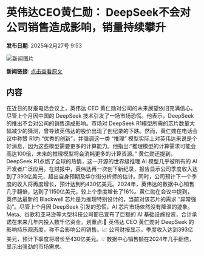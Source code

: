 # ​英伟达CEO黄仁勋： DeepSeek不会对公司销售造成影响，销量持续攀升

**发布日期**: 2025年2月27号 9:53

![新闻图片](https://pic.chinaz.com/picmap/202010261720420670_6.jpg)

**新闻链接**: [点击查看原文](https://www.aibase.com/zh/news/15768)

## 内容

在近日的财报电话会议上，英伟达 CEO 黄仁勋对公司的未来展望依旧充满信心，尽管上个月因中国的 DeepSeek 技术引发了一场市场恐慌。他表示，DeepSeek 的推出不会对公司的销售造成影响。市场对 DeepSeek R1模型所需的芯片数量大幅减少的猜测，曾导致英伟达的股价出现了创纪录的下跌。然而，黄仁勋在电话会议中称赞 R1为 “优秀的创新”，并强调这一类 “推理” 模型实际上对英伟达来说是个好消息，因为这些模型需要更多的计算能力。他指出:“推理模型的计算需求可能会高达100倍，未来的推理模型将会消耗更多的计算资源。” 黄仁勋还提到，DeepSeek R1点燃了全球的热情，这一开源的世界级推理 AI 模型几乎被所有的 AI 开发者广泛应用。在财报中，英伟达再一次创下新纪录，报告显示公司季度收入达到了393亿美元，超出自身预期及华尔街分析师的估计。同时，公司预计下一个季度的收入将再度增长，预计达到约430亿美元。2024年，英伟达的数据中心销售几乎翻倍，达到了1150亿美元，较上个季度增长了16%。黄仁勋在会议中提到，英伟达最新的 Blackwell 芯片是为推理特别设计的，当前对该芯片的需求 “异常强劲”。尽管上个月因 DeepSeek 引发的恐慌，AI 芯片市场依然没有降温的迹象。Meta、谷歌和亚马逊等大型科技公司都已宣布了巨额的 AI 基础设施投资，合计承诺在未来几年内投入数千亿资金。划重点:🌟 英伟达 CEO 黄仁勋对 DeepSeek 的影响持乐观态度，称不会影响公司销售。📈 公司财报显示，季度收入达到393亿美元，预计下季度将增长至430亿美元。💡 数据中心销售额在2024年几乎翻倍，显示出强劲的市场需求。

